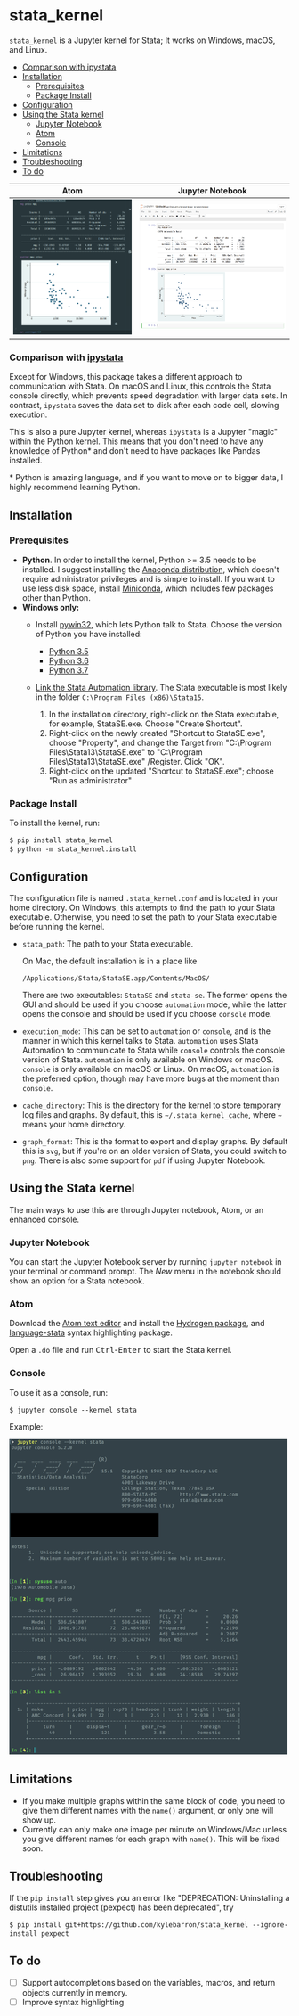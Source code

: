 # stata_kernel

`stata_kernel` is a Jupyter kernel for Stata; It works on Windows, macOS, and
Linux.

- [Comparison with ipystata](#comparison-with-ipystata)
- [Installation](#installation)
    - [Prerequisites](#prerequisites)
    - [Package Install](#package-install)
- [Configuration](#configuration)
- [Using the Stata kernel](#using-the-stata-kernel)
    - [Jupyter Notebook](#jupyter-notebook)
    - [Atom](#atom)
    - [Console](#console)
- [Limitations](#limitations)
- [Troubleshooting](#troubleshooting)
- [To do](#to-do)

Atom             |  Jupyter Notebook
:-------------------------:|:-------------------------:
![Atom](./img/atom.png)    |  ![Jupyter Notebook](./img/jupyter_notebook.png)


### Comparison with [ipystata](https://github.com/TiesdeKok/ipystata)

Except for Windows, this package takes a different approach to communication
with Stata. On macOS and Linux, this controls the Stata console directly, which
prevents speed degradation with larger data sets. In contrast, `ipystata` saves
the data set to disk after each code cell, slowing execution.

This is also a pure Jupyter kernel, whereas `ipystata` is a Jupyter "magic" within the Python kernel. This means that you don't need to have any knowledge of Python* and don't need to have packages like Pandas installed.

\* Python is amazing language, and if you want to move on to bigger data, I highly recommend learning Python.

## Installation

### Prerequisites

- **Python**. In order to install the kernel, Python >= 3.5 needs to be installed. I suggest installing the [Anaconda distribution](https://www.anaconda.com/download/), which doesn't require administrator privileges and is simple to install. If you want to use less disk space, install [Miniconda](https://conda.io/miniconda.html), which includes few packages other than Python.
- **Windows only:**
    - Install [pywin32](https://github.com/mhammond/pywin32/releases/latest), which lets Python talk to Stata. Choose the version of Python you have installed:
        - [Python 3.5](https://github.com/mhammond/pywin32/releases/download/b223/pywin32-223.win-amd64-py3.5.exe)
        - [Python 3.6](https://github.com/mhammond/pywin32/releases/download/b223/pywin32-223.win-amd64-py3.6.exe)
        - [Python 3.7](https://github.com/mhammond/pywin32/releases/download/b223/pywin32-223.win-amd64-py3.7.exe)
    - [Link the Stata Automation library](https://www.stata.com/automation/#install). The Stata executable is most likely in the folder `C:\Program Files (x86)\Stata15`.

        1. In the installation directory, right-click on the Stata executable, for example, StataSE.exe. Choose "Create Shortcut".
        2. Right-click on the newly created "Shortcut to StataSE.exe", choose "Property", and change the Target from "C:\Program Files\Stata13\StataSE.exe" to "C:\Program Files\Stata13\StataSE.exe" /Register. Click "OK".
        3. Right-click on the updated "Shortcut to StataSE.exe"; choose "Run as administrator"

### Package Install

To install the kernel, run:

```
$ pip install stata_kernel
$ python -m stata_kernel.install
```


## Configuration

The configuration file is named `.stata_kernel.conf` and is located in your home directory. On Windows, this attempts to find the path to your Stata executable. Otherwise, you need to set the path to your Stata executable before running the kernel.

- `stata_path`: The path to your Stata executable.

    On Mac, the default installation is in a place like
    ```
    /Applications/Stata/StataSE.app/Contents/MacOS/
    ```

    There are two executables: `StataSE` and `stata-se`. The former opens the GUI
    and should be used if you choose `automation` mode, while the latter opens the
    console and should be used if you choose `console` mode.

- `execution_mode`: This can be set to `automation` or `console`, and is the manner in which this kernel talks to Stata. `automation` uses Stata Automation to communicate to Stata while `console` controls the console version of Stata. `automation` is only available on Windows or macOS. `console` is only available on macOS or Linux. On macOS, `automation` is the preferred option, though may have more bugs at the moment than `console`.
- `cache_directory`: This is the directory for the kernel to store temporary log files and graphs. By default, this is `~/.stata_kernel_cache`, where `~` means your home directory.
- `graph_format`: This is the format to export and display graphs. By default this is `svg`, but if you're on an older version of Stata, you could switch to `png`. There is also some support for `pdf` if using Jupyter Notebook.

## Using the Stata kernel

The main ways to use this are through Jupyter notebook, Atom, or an enhanced console.

### Jupyter Notebook

You can start the Jupyter Notebook server by running `jupyter notebook` in your terminal or command prompt. The *New* menu in the notebook should show an option for a Stata notebook.

### Atom

Download the [Atom text editor](https://atom.io) and install the [Hydrogen package](https://atom.io/packages/hydrogen), and [language-stata](https://atom.io/packages/language-stata) syntax highlighting package.

Open a `.do` file and run <kbd>Ctrl</kbd>-<kbd>Enter</kbd> to start the Stata kernel.

### Console

To use it as a console, run:
```
$ jupyter console --kernel stata
```

Example:

<img style="max-width: 500px; height: auto; " src="./img/jupyter_console.png" />

## Limitations

- If you make multiple graphs within the same block of code, you need to give them different names with the `name()` argument, or only one will show up.
- Currently can only make one image per minute on Windows/Mac unless you give different names for each graph with `name()`. This will be fixed soon.

## Troubleshooting

If the `pip install` step gives you an error like "DEPRECATION: Uninstalling a distutils installed project (pexpect) has been deprecated", try
```
$ pip install git+https://github.com/kylebarron/stata_kernel --ignore-install pexpect
```

## To do

- [ ] Support autocompletions based on the variables, macros, and return objects currently in memory.
- [ ] Improve syntax highlighting
